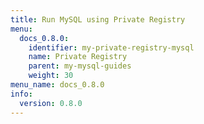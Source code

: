 ```yaml
---
title: Run MySQL using Private Registry
menu:
  docs_0.8.0:
    identifier: my-private-registry-mysql
    name: Private Registry
    parent: my-mysql-guides
    weight: 30
menu_name: docs_0.8.0
info:
  version: 0.8.0
---
```



